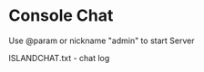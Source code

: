 Console Chat
======================
Use @param or nickname "admin" to start Server

ISLANDCHAT.txt - chat log
